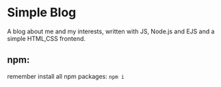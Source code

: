 # Simple Blog

A blog about me and my interests, written with JS, Node.js and EJS and a simple HTML,CSS frontend.

## npm:

remember install all npm packages:
`npm i`


